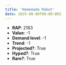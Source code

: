 ```yaml
---
title: 'Homemade Robot'
date: 2025-08-06T00:00:00Z
---
```

- **RAP**: 2183
- **Value**: -1
- **Demand level**: -1
- **Trend**: -1
- **Projected?**: True
- **Hyped?**: True
- **Rare?**: True
